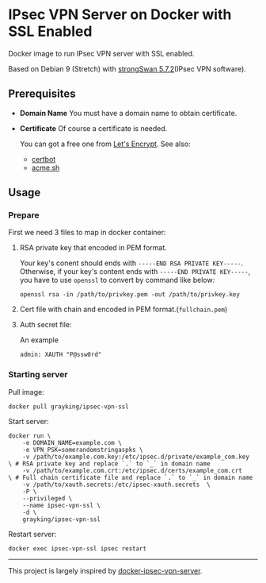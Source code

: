 # IPsec VPN Server on Docker with SSL Enabled

Docker image to run IPsec VPN server with SSL enabled.

Based on Debian 9 (Stretch) with [strongSwan 5.7.2](https://www.strongswan.org/)(IPsec VPN software).

## Prerequisites


- **Domain Name** You must have a domain name to obtain certificate.
- **Certificate** Of course a certificate is needed.

    You can got a free one from [Let's Encrypt](https://letsencrypt.org/). See also:

    - [certbot](https://certbot.eff.org/)
    - [acme.sh](https://github.com/Neilpang/acme.sh)

## Usage

### Prepare

First we need 3 files to map in docker container:

1. RSA private key that encoded in PEM format.

    Your key's conent should ends with `-----END RSA PRIVATE KEY-----`.
    Otherwise, if your key's content ends with `-----END PRIVATE KEY-----`, 
    you have to use `openssl` to convert by command like below:

    ```shell
    openssl rsa -in /path/to/privkey.pem -out /path/to/privkey.key
    ```

2. Cert file with chain and encoded in PEM format.(`fullchain.pem`)
3. Auth secret file:

    An example

    ```
    admin: XAUTH "P@ssw0rd"
    ```

### Starting server

Pull image:

```shell
docker pull grayking/ipsec-vpn-ssl
```

Start server:

```shell
docker run \
    -e DOMAIN_NAME=example.com \
    -e VPN_PSK=somerandomstringaspks \
    -v /path/to/example.com.key:/etc/ipsec.d/private/example_com.key   \ # RSA private key and replace `.` to `_` in domain name
    -v /path/to/example.com.crt:/etc/ipsec.d/certs/example_com.crt     \ # Full chain certificate file and replace `.` to `_` in domain name
    -v /path/to/xauth.secrets:/etc/ipsec-xauth.secrets  \
    -P \
    --privileged \
    --name ipsec-vpn-ssl \
    -d \
    grayking/ipsec-vpn-ssl
```

Restart server:

```shell
docker exec ipsec-vpn-ssl ipsec restart
```

-----

This project is largely inspired by [docker-ipsec-vpn-server](https://github.com/hwdsl2/docker-ipsec-vpn-server).
